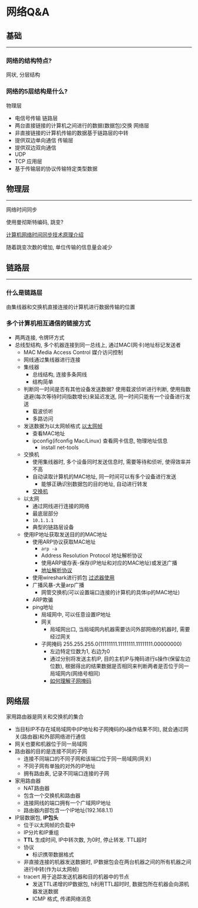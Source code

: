 # 网络Q&A

## 基础

---

### 网络的结构特点?

网状, 分层结构

### 网络的5层结构是什么?

物理层
- 电信号传输
链路层
- 两台直接链接的计算机之间进行的数据(数据包)交换
网络层
- 非直接链接的计算机传输的数据基于链路层的中转
- 提供双边单向通信
传输层
- 提供双边双向通信
- UDP
- TCP
应用层
- 基于传输层的协议传输特定类型数据

## 物理层

---

网络时间同步

使用曼彻斯特编码, 跳变?

[计算机网络时间同步技术原理介绍](https://segmentfault.com/a/1190000005337116)

随着跳变次数的增加, 单位传输的信息量会减少

## 链路层

---

### 什么是链路层

由集线器和交换机直接连接的计算机进行数据传输的位置

### 多个计算机相互通信的链接方式

- 两两连接, 令牌环方式
- 总线型结构, 多个机器连接到同一总线上, 通过MAC(网卡)地址标记发送者
    + MAC Media Access Control 媒介访问控制
    + 网线通过集线器进行连接
    + 集线器
      + 总线结构, 连接多条网线
      + 结构简单
    + 判断同一时间是否有其他设备发送数据? 使用载波侦听进行判断, 使用指数退避(每次等待时间指数增长)来延迟发送, 同一时间只能有一个设备进行发送
      + 载波侦听
      + 多路访问
    + 发送数据为以太网帧格式 [以太网帧](https://zh.wikipedia.org/wiki/%E4%BB%A5%E5%A4%AA%E7%BD%91%E5%B8%A7%E6%A0%BC%E5%BC%8F)
        * 查看MAC地址
        * ipconfig(ifconfig Mac/Linux) 查看网卡信息, 物理地址信息
          * install net-tools
    + 交换机
        + 使用集线器时, 多个设备同时发送信息时, 需要等待和侦听, 使得效率并不高
        * 自动读取计算机的MAC地址, 同一时间可以有多个设备进行发送
          * 能够正确识别数据包的目的地址, 自动进行转发
        * [交换机](https://zh.wikipedia.org/wiki/%E7%B6%B2%E8%B7%AF%E4%BA%A4%E6%8F%9B%E5%99%A8)
    + 以太网
        * 通过网线进行连接的网络
        * 最底层部分
        * `10.1.1.1`
        * 典型的链路层设备
    + 使用IP地址获取发送目的的MAC地址
        * 使用ARP协议获取MAC地址
            * `arp -a`
            * Address Resolution Protocol 地址解析协议
            - 使用ARP缓存表-保存(IP地址和对应的MAC地址)或发送广播
            - [地址解析协议](https://zh.wikipedia.org/wiki/%E5%9C%B0%E5%9D%80%E8%A7%A3%E6%9E%90%E5%8D%8F%E8%AE%AE)
        * 使用wireshark进行抓包 [过滤器使用](https://www.jianshu.com/p/a97a23abd577)
        * 广播风暴-大量arp广播
            - 网管交换机(可以设置端口连接的计算机的具体ip的MAC地址)
        * ARP欺骗
        * ping地址
            - 局域网中, 可以任意设置IP地址
            - 网关
              - 局域网出口, 当局域网内机器需要访问外部网络的机器时, 需要经过网关
            - 子网掩码 255.255.255.0(11111111.11111111.11111111.00000000)
                + 左边特定位数为1, 右边为0
                + 通过分别将发送主机IP, 目的主机IP与掩码进行`&`操作(保留左边位数), 根据得出的结果数据是否相同来判断两者是否位于同一局域网内(网络号相同)
                + [如何理解子网掩码](https://www.zhihu.com/question/56895036)

## 网络层

家用路由器是网关和交换机的集合 

- 当目标IP不存在域局域网中(IP地址和子网掩码的`&`操作结果不同), 就会通过网关(路由器)和外部网络进行通信
- 网关也要和机器位于同一局域网
- 路由器的目的是连接不同的子网
  - 连接不同端口的不同子网和该端口位于同一局域网(网关)
  - 不同子网有单独的对外的IP地址
  - 拥有路由表, 记录不同端口连接的子网
- 家用路由器
  - NAT路由器
  - 包含一个交换机和路由器
  - 连接网线的端口拥有一个广域网IP地址
  - 路由器内部包含一个IP地址(192.168.1.1)
- IP层数据包, **IP包头**
  - 位于以太网帧的负载中
  - IP分片和IP重组
  - **TTL** 生成时间, IP中转次数, 为0时, 停止转发. TTL超时
  - 协议
    - 标识携带数据格式
  - 非直接连接的机器发送数据时, IP数据包会在两台机器之间的所有机器之间进行中转(作为以太网帧)
  - tracert 用于追踪发送机器和目的机器中的节点
    - 发送TTL递增的IP数据包, h利用TTL超时时, 数据包所在机器会向源机器发送数据
    - ICMP 格式, 传递网络消息